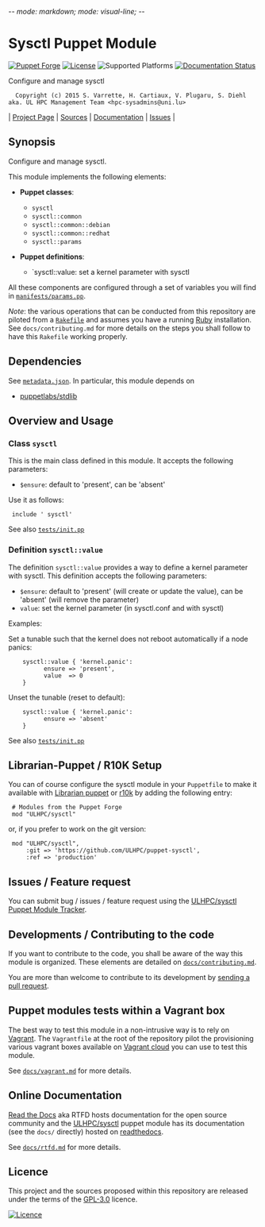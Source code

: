 -*- mode: markdown; mode: visual-line;  -*-

# Sysctl Puppet Module 

[![Puppet Forge](http://img.shields.io/puppetforge/v/ULHPC/sysctl.svg)](https://forge.puppetlabs.com/ULHPC/sysctl)
[![License](http://img.shields.io/:license-GPL3.0-blue.svg)](LICENSE)
![Supported Platforms](http://img.shields.io/badge/platform-debian|centos-lightgrey.svg)
[![Documentation Status](https://readthedocs.org/projects/ulhpc-puppet-sysctl/badge/?version=latest)](https://readthedocs.org/projects/ulhpc-puppet-sysctl/?badge=latest)

Configure and manage sysctl

      Copyright (c) 2015 S. Varrette, H. Cartiaux, V. Plugaru, S. Diehl aka. UL HPC Management Team <hpc-sysadmins@uni.lu>
      

| [Project Page](https://github.com/ULHPC/puppet-sysctl) | [Sources](https://github.com/ULHPC/puppet-sysctl) | [Documentation](https://ulhpc-puppet-sysctl.readthedocs.org/en/latest/) | [Issues](https://github.com/ULHPC/puppet-sysctl/issues) |

## Synopsis

Configure and manage sysctl.

This module implements the following elements: 

* __Puppet classes__:
    - `sysctl` 
    - `sysctl::common` 
    - `sysctl::common::debian` 
    - `sysctl::common::redhat` 
    - `sysctl::params` 

* __Puppet definitions__: 
    - `sysctl::value: set a kernel parameter with sysctl

All these components are configured through a set of variables you will find in
[`manifests/params.pp`](manifests/params.pp). 

_Note_: the various operations that can be conducted from this repository are piloted from a [`Rakefile`](https://github.com/ruby/rake) and assumes you have a running [Ruby](https://www.ruby-lang.org/en/) installation.
See `docs/contributing.md` for more details on the steps you shall follow to have this `Rakefile` working properly. 

## Dependencies

See [`metadata.json`](metadata.json). In particular, this module depends on 

* [puppetlabs/stdlib](https://forge.puppetlabs.com/puppetlabs/stdlib)

## Overview and Usage

### Class `sysctl`

This is the main class defined in this module.
It accepts the following parameters: 

* `$ensure`: default to 'present', can be 'absent'

Use it as follows:

     include ' sysctl'

See also [`tests/init.pp`](tests/init.pp)

### Definition `sysctl::value`

The definition `sysctl::value` provides a way to define a kernel parameter with sysctl. 
This definition accepts the following parameters:

* `$ensure`: default to 'present' (will create or update the value), can be 'absent' (will remove the parameter)
* `value`: set the kernel parameter (in sysctl.conf and with sysctl)

Examples:

Set a tunable such that the kernel does not reboot automatically if a node panics:

        sysctl::value { 'kernel.panic':
		      ensure => 'present',
		      value  => 0
        }

       
Unset the tunable (reset to default):

        sysctl::value { 'kernel.panic':
		      ensure => 'absent'
        }

See also [`tests/init.pp`](tests/init.pp)

## Librarian-Puppet / R10K Setup

You can of course configure the sysctl module in your `Puppetfile` to make it available with [Librarian puppet](http://librarian-puppet.com/) or
[r10k](https://github.com/adrienthebo/r10k) by adding the following entry:

     # Modules from the Puppet Forge
     mod "ULHPC/sysctl"

or, if you prefer to work on the git version: 

     mod "ULHPC/sysctl", 
         :git => 'https://github.com/ULHPC/puppet-sysctl',
         :ref => 'production' 

## Issues / Feature request

You can submit bug / issues / feature request using the [ULHPC/sysctl Puppet Module Tracker](https://github.com/ULHPC/puppet-sysctl/issues). 

## Developments / Contributing to the code 

If you want to contribute to the code, you shall be aware of the way this module is organized. 
These elements are detailed on [`docs/contributing.md`](contributing/index.md).

You are more than welcome to contribute to its development by [sending a pull request](https://help.github.com/articles/using-pull-requests). 

## Puppet modules tests within a Vagrant box

The best way to test this module in a non-intrusive way is to rely on [Vagrant](http://www.vagrantup.com/).
The `Vagrantfile` at the root of the repository pilot the provisioning various vagrant boxes available on [Vagrant cloud](https://atlas.hashicorp.com/boxes/search?utf8=%E2%9C%93&sort=&provider=virtualbox&q=svarrette) you can use to test this module.

See [`docs/vagrant.md`](vagrant.md) for more details. 

## Online Documentation

[Read the Docs](https://readthedocs.org/) aka RTFD hosts documentation for the open source community and the [ULHPC/sysctl](https://github.com/ULHPC/puppet-sysctl) puppet module has its documentation (see the `docs/` directly) hosted on [readthedocs](http://ulhpc-puppet-sysctl.rtfd.org).

See [`docs/rtfd.md`](rtfd.md) for more details.

## Licence

This project and the sources proposed within this repository are released under the terms of the [GPL-3.0](LICENCE) licence.


[![Licence](https://www.gnu.org/graphics/gplv3-88x31.png)](LICENSE)
